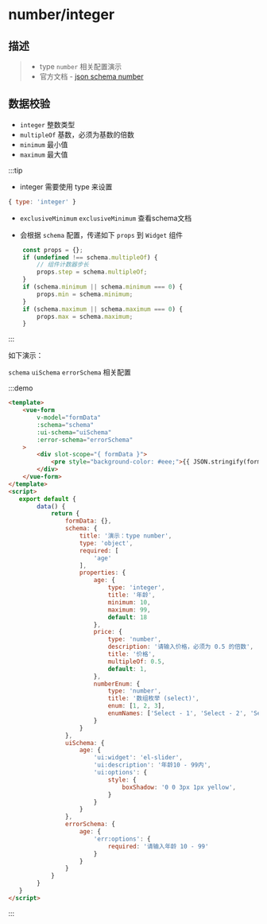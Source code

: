 # number/integer

## 描述
>* type `number` 相关配置演示
>* 官方文档 - [json schema number](https://json-schema.org/understanding-json-schema/reference/numeric.html)


## 数据校验
* `integer` 整数类型
* `multipleOf` 基数，必须为基数的倍数
* `minimum` 最小值
* `maximum` 最大值


:::tip
* integer 需要使用 type 来设置
```js
{ type: 'integer' }
```

* `exclusiveMinimum` `exclusiveMinimum` 查看schema文档

* 会根据 `schema` 配置，传递如下 `props` 到 `Widget` 组件
```js
    const props = {};
    if (undefined !== schema.multipleOf) {
        // 组件计数器步长
        props.step = schema.multipleOf;
    }
    if (schema.minimum || schema.minimum === 0) {
        props.min = schema.minimum;
    }
    if (schema.maximum || schema.maximum === 0) {
        props.max = schema.maximum;
    }
```
:::

如下演示：

`schema` `uiSchema` `errorSchema` 相关配置

:::demo
```html
<template>
    <vue-form
        v-model="formData"
        :schema="schema"
        :ui-schema="uiSchema"
        :error-schema="errorSchema"
    >
        <div slot-scope="{ formData }">
            <pre style="background-color: #eee;">{{ JSON.stringify(formData, null, 4) }}</pre>
        </div>
    </vue-form>
</template>
<script>
   export default {
        data() {
            return {
                formData: {},
                schema: {
                    title: '演示：type number',
                    type: 'object',
                    required: [
                        'age'
                    ],
                    properties: {
                        age: {
                            type: 'integer',
                            title: '年龄',
                            minimum: 10,
                            maximum: 99,
                            default: 18
                        },
                        price: {
                            type: 'number',
                            description: '请输入价格，必须为 0.5 的倍数',
                            title: '价格',
                            multipleOf: 0.5,
                            default: 1,
                        },
                        numberEnum: {
                            type: 'number',
                            title: '数组枚举 (select)',
                            enum: [1, 2, 3],
                            enumNames: ['Select - 1', 'Select - 2', 'Select - 3']
                        }
                    }
                },
                uiSchema: {
                    age: {
                        'ui:widget': 'el-slider',
                        'ui:description': '年龄10 - 99内',
                        'ui:options': {
                            style: {
                                boxShadow: '0 0 3px 1px yellow',
                            }
                        }
                    }
                },
                errorSchema: {
                    age: {
                        'err:options': {
                            required: '请输入年龄 10 - 99'
                        }
                    }
                }
            }
        }
   }
</script>
```
:::

